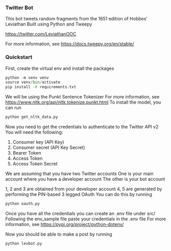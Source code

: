 ### Twitter Bot

This bot tweets random fragments from the 1651 edition of Hobbes' Leviathan
Built using Python and Tweepy

https://twitter.com/LeviathanOOC

For more information, see https://docs.tweepy.org/en/stable/

### Quickstart

First, create the virtual env and install the packages
```python
python -m venv venv
source venv/bin/activate
pip install -r requirements.txt
```

We will be using the Punkt Sentence Tokenizer
For more information, see https://www.nltk.org/api/nltk.tokenize.punkt.html
To install the model, you can run
```python
python get_nltk_data.py
```

Now you need to get the credentials to authenticate to the Twitter API v2
You will need the following:
1. Consumer key (API Key)
2. Consumer secret (API Key Secret)
3. Bearer Token
4. Access Token
5. Access Token Secret

We are assuming that you have two Twitter accounts
One is your main account where you have a developer account
The other is your bot account

1, 2 and 3 are obtained from your developer account
4, 5 are generated by performing the PIN-based 3 legged OAuth
You can do this by running
```python
python oauth.py
```

Once you have all the credentials you can create an .env file under src/
Following the env_sample file paste your credentials in the .env file
For more information, see https://pypi.org/project/python-dotenv/

Now you should be able to make a post by running
```python
python levbot.py
```
